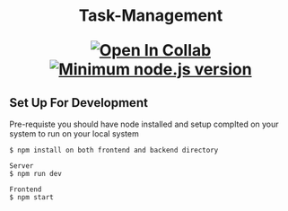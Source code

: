   <h1><p align="center"><b><b>Task-Management</b></b>

<div align="center">

  <a href="">![Open In Collab](https://colab.research.google.com/assets/colab-badge.svg)</a>
  <a href="">[![Minimum node.js version](https://badgen.net/npm/node/express)](https://npmjs.com/package/express)</a>
</div>




## Set Up For Development


Pre-requiste you should have node installed and setup complted on your system to run on your local system 

```
$ npm install on both frontend and backend directory
```

```
Server 
$ npm run dev
```

```
Frontend
$ npm start
```
